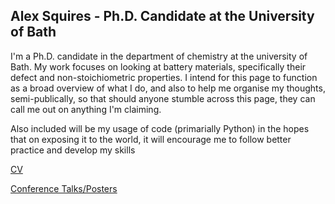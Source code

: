 ## Alex Squires - Ph.D. Candidate at the University of Bath

I'm a Ph.D. candidate in the department of chemistry at the university of Bath. My work focuses on looking at battery materials, specifically their defect and non-stoichiometric properties. I intend for this page to function as a broad overview of what I do, and also to help me organise my thoughts, semi-publically, so that should anyone stumble across this page, they can call me out on anything I'm claiming. 

Also included will be my usage of code (primarially Python) in the hopes that on exposing it to the world, it will encourage me to follow better practice and develop my skills


[CV](academic_cv.pdf) 

[Conference Talks/Posters](conferences.md)
